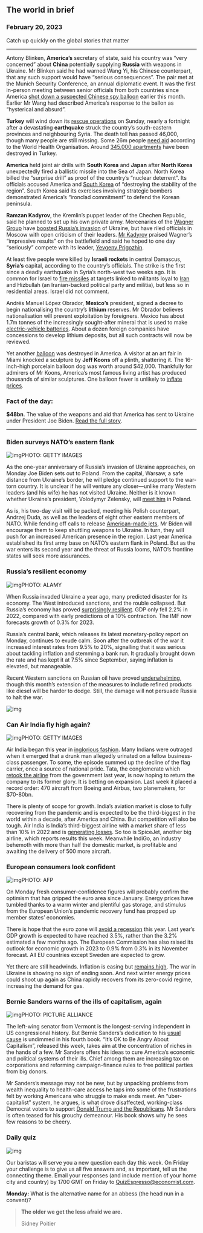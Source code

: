 ## The world in brief

### February 20, 2023

Catch up quickly on the global stories that matter

------

Antony Blinken, **America’s** secretary of state, said his country was “very concerned” about **China** potentially supplying **Russia** with weapons in Ukraine. Mr Blinken said he had warned Wang Yi, his Chinese counterpart, that any such support would have “serious consequences”. The pair met at the Munich Security Conference, an annual diplomatic event. It was the first in-person meeting between senior officials from both countries since America [shot down a suspected Chinese spy balloon](https://www.economist.com/china/2023/02/03/how-a-balloon-burst-sino-american-talks) earlier this month. Earlier Mr Wang had described America’s response to the ballon as “hysterical and absurd”.

**Turkey** will wind down its [rescue operations](https://www.economist.com/1843/2023/02/14/mouaz-survived-syrias-brutal-civil-war-then-he-spent-63-hours-trapped-under-rubble) on Sunday, nearly a fortnight after a devastating **earthquake** struck the country’s south-eastern provinces and neighbouring Syria. The death toll has passed 46,000, though many people are still missing. Some 26m people [need aid](https://www.economist.com/graphic-detail/2023/02/16/poor-areas-suffered-35-times-more-damage-in-turkeys-earthquake) according to the World Health Organisation. Around [345,000 apartments](https://www.economist.com/europe/2023/02/12/turkeys-earthquakes-show-the-deadly-extent-of-construction-scams) have been destroyed in Turkey.

**America** held joint air drills with **South Korea** and **Japan** after **North Korea** unexpectedly fired a ballistic missile into the Sea of Japan. North Korea billed the “surprise drill” as proof of the country’s “nuclear deterrent”. Its officials accused America and [South Korea](https://www.economist.com/asia/2023/01/19/why-south-korea-is-talking-about-getting-its-own-nukes) of “destroying the stability of the region”. South Korea said its exercises involving strategic bombers demonstrated America’s “ironclad commitment” to defend the Korean peninsula.

**Ramzan Kadyrov**, the Kremlin’s puppet leader of the Chechen Republic, said he planned to set up his own private army. Mercenaries of the [Wagner Group](https://www.economist.com/the-economist-explains/2022/03/07/what-is-the-wagner-group-russias-mercenary-organisation) have [boosted Russia’s invasion](https://www.economist.com/europe/2023/01/04/a-russian-warlords-savagery-is-sending-a-loud-message-to-moscow) of Ukraine, but have riled officials in Moscow with open criticism of their leaders. [Mr Kadyrov](https://www.economist.com/the-economist-explains/2022/03/16/who-is-ramzan-kadyrov-the-brutal-chechen-leader-claiming-to-be-in-ukraine) praised Wagner’s “impressive results” on the battlefield and said he hoped to one day “seriously” compete with its leader, [Yevgeny Prigozhin](https://www.economist.com/the-economist-explains/2022/09/29/who-is-yevgeny-prigozhin-the-man-behind-the-wagner-group).

At least five people were killed by **Israeli rockets** in central Damascus, **Syria’s** capital, according to the country’s officials. The strike is the first since a deadly earthquake in Syria’s north-west two weeks ago. It is common for Israel to [fire missiles](https://www.economist.com/middle-east-and-africa/2022/01/01/israel-tightens-its-grip-on-the-golan-heights) at targets linked to militants loyal to [Iran](https://www.economist.com/middle-east-and-africa/2018/02/15/israel-and-iran-square-off-in-syria) and Hizbullah (an Iranian-backed political party and militia), but less so in residential areas. Israel did not comment.

Andrés Manuel López Obrador, **Mexico’s** president, signed a decree to begin nationalising the country’s **lithium** reserves. Mr Obrador believes nationalisation will prevent exploitation by foreigners. Mexico has about 1.7m tonnes of the increasingly sought-after mineral that is used to make [electric-vehicle batteries](https://www.economist.com/business/2023/01/19/mexicos-electric-car-ambitions). About a dozen foreign companies have concessions to develop lithium deposits, but all such contracts will now be reviewed.

Yet another [balloon](https://www.economist.com/leaders/2023/02/09/cold-war-lessons-from-chinas-spy-balloon) was destroyed in America. A visitor at an art fair in Miami knocked a sculpture by **Jeff Koons** off a plinth, shattering it. The 16-inch-high porcelain balloon dog was worth around $42,000. Thankfully for admirers of Mr Koons, America’s most famous living artist has produced thousands of similar sculptures. One balloon fewer is unlikely to [inflate prices](https://www.economist.com/special-report/2009/11/28/inflatable-investments).



### **Fact of the day**: 

**$48bn**. The value of the weapons and aid that America has sent to Ukraine under President Joe Biden. [Read the full story](https://www.economist.com/briefing/2023/02/18/what-ukraine-means-for-the-world).



------



### Biden surveys NATO’s eastern flank

![img](https://niceboy.online/insight/public/Espresso/PHOTOS/20230217_dap356.jpg)PHOTO: GETTY IMAGES

As the one-year anniversary of Russia’s invasion of Ukraine approaches, on Monday Joe Biden sets out to Poland. From the capital, Warsaw, a safe distance from Ukraine’s border, he will pledge continued support to the war-torn country. It is unclear if he will venture any closer—unlike many Western leaders (and his wife) he has not visited Ukraine. Neither is it known whether Ukraine’s president, Volodymyr Zelensky, will [meet him](https://www.economist.com/united-states/2022/12/21/volodymyr-zelensky-brings-his-message-to-washington) in Poland.

As is, his two-day visit will be packed, meeting his Polish counterpart, Andrzej Duda, as well as the leaders of eight other eastern members of NATO. While fending off calls to release [American-made jets](https://www.economist.com/the-economist-explains/2023/02/01/why-does-ukraine-want-western-jets-and-will-it-get-them), Mr Biden will encourage them to keep shuttling weapons to Ukraine. In turn, they will push for an increased American presence in the region. Last year America established its first army base on NATO’s eastern flank in Poland. But as the war enters its second year and the threat of Russia looms, NATO’s frontline states will seek more assurances.



### Russia’s resilient economy

![img](https://niceboy.online/insight/public/Espresso/PHOTOS/20230217_dap354.jpg)PHOTO: ALAMY

When Russia invaded Ukraine a year ago, many predicted disaster for its economy. The West introduced sanctions, and the rouble collapsed. But Russia’s economy has proved [surprisingly resilient](https://www.economist.com/finance-and-economics/2022/12/29/in-2022-russia-kept-the-economic-show-on-the-road). GDP only fell 2.2% in 2022, compared with early predictions of a 10% contraction. The IMF now forecasts growth of 0.3% for 2023.

Russia’s central bank, which releases its latest monetary-policy report on Monday, continues to exude calm. Soon after the outbreak of the war it increased interest rates from 9.5% to 20%, signalling that it was serious about tackling inflation and stemming a bank run. It gradually brought down the rate and has kept it at 7.5% since September, saying inflation is elevated, but manageable.

Recent Western sanctions on Russian oil have proved [underwhelming](https://www.economist.com/leaders/2023/02/01/why-the-wests-oil-sanctions-on-russia-are-proving-to-be-underwhelming), though this month’s extension of the measures to include refined products like diesel will be harder to dodge. Still, the damage will not persuade Russia to halt the war.

![img](https://niceboy.online/insight/public/Espresso/PHOTOS/20230225_DAC017.jpg)



### Can Air India fly high again?

![img](https://niceboy.online/insight/public/Espresso/PHOTOS/20230217_dap361.jpg)PHOTO: GETTY IMAGES

Air India began this year in [inglorious fashion](https://www.economist.com/business/2023/01/12/a-humiliating-incident-on-an-air-india-flight-triggers-outrage). Many Indians were outraged when it emerged that a drunk man allegedly urinated on a fellow business-class passenger. To some, the episode summed up the decline of the flag carrier, once a source of national pride. Tata, the conglomerate which [retook the airline](https://www.economist.com/business/2021/10/16/why-does-tata-group-want-air-india-back) from the government last year, is now hoping to return the company to its former glory. It is betting on expansion. Last week it placed a record order: 470 aircraft from Boeing and Airbus, two planemakers, for $70-80bn.

There is plenty of scope for growth. India’s aviation market is close to fully recovering from the pandemic and is expected to be the third-biggest in the world within a decade, after America and China. But competition will also be tough. Air India is India’s third-biggest airline with a market share of less than 10% in 2022 and is [generating losses](https://www.economist.com/business/2018/08/30/why-indian-carriers-are-losing-money). So too is SpiceJet, another big airline, which reports results this week. Meanwhile IndiGo, an industry behemoth with more than half the domestic market, is profitable and awaiting the delivery of 500 more aircraft.



### European consumers look confident

![img](https://niceboy.online/insight/public/Espresso/PHOTOS/20230217_dap355.jpg)PHOTO: AFP

On Monday fresh consumer-confidence figures will probably confirm the optimism that has gripped the euro area since January. Energy prices have tumbled thanks to a warm winter and plentiful gas storage, and stimulus from the European Union’s pandemic recovery fund has propped up member states’ economies.

There is hope that the euro zone will [avoid a recession](https://www.economist.com/finance-and-economics/2023/01/24/how-the-world-economy-could-avoid-recession) this year. Last year’s GDP growth is expected to have reached 3.5%, rather than the 3.2% estimated a few months ago. The European Commission has also raised its outlook for economic growth in 2023 to 0.9% from 0.3% in its November forecast. All EU countries except Sweden are expected to grow.

Yet there are still headwinds. Inflation is easing but [remains high](https://www.economist.com/briefing/2023/02/16/lots-of-investors-think-inflation-is-under-control-not-so-fast). The war in Ukraine is showing no sign of ending soon. And next winter energy prices could shoot up again as China rapidly recovers from its zero-covid regime, increasing the demand for gas.



### Bernie Sanders warns of the ills of capitalism, again

![img](https://niceboy.online/insight/public/Espresso/PHOTOS/20230217_dap359.jpg)PHOTO: PICTURE ALLIANCE

The left-wing senator from Vermont is the longest-serving independent in US congressional history. But Bernie Sanders’s dedication to his [usual cause](https://www.economist.com/united-states/2020/02/29/what-does-bernie-sanderss-political-revolution-hope-to-accomplish) is undimmed in his fourth book. “It’s OK to Be Angry About Capitalism”, released this week, takes aim at the concentration of riches in the hands of a few. Mr Sanders offers his ideas to cure America’s economic and political systems of their ills. Chief among them are increasing tax on corporations and reforming campaign-finance rules to free political parties from big donors.

Mr Sanders’s message may not be new, but by unpacking problems from wealth inequality to health-care access he taps into some of the frustrations felt by working Americans who struggle to make ends meet. An “uber-capitalist” system, he argues, is what drove disaffected, working-class Democrat voters to support [Donald Trump and the Republicans](https://www.economist.com/united-states/2022/10/27/why-the-republicans-anti-democracy-turn-has-become-normalised). Mr Sanders is often teased for his grouchy demeanour. His book shows why he sees few reasons to be cheery.



### Daily quiz

![img](https://niceboy.online/insight/public/Espresso/PHOTOS/QuizNEW_37_51.jpeg)

Our baristas will serve you a new question each day this week. On Friday your challenge is to give us all five answers and, as important, tell us the connecting theme. Email your responses (and include mention of your home city and country) by 1700 GMT on Friday to [QuizEspresso@economist.com](https://mail.google.com/mail/?view=cm&fs=1&tf=1&to=QuizEspresso@economist.com).

**Monday:** What is the alternative name for an abbess (the head nun in a convent)?





> **The older we get the less afraid we are.**
>
> Sidney Poitier






